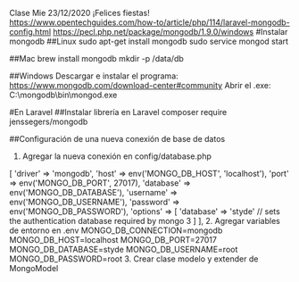 Clase Mie 23/12/2020
¡Felices fiestas!
https://www.opentechguides.com/how-to/article/php/114/laravel-mongodb-config.html
https://pecl.php.net/package/mongodb/1.9.0/windows
#Instalar mongodb
##Linux
sudo apt-get install mongodb
sudo service mongod start

##Mac
brew install mongodb
mkdir -p /data/db

##Windows
Descargar e instalar el programa: https://www.mongodb.com/download-center#community
Abrir el .exe: C:\mongodb\bin\mongod.exe

#En Laravel
##Instalar librería en Laravel
composer require jenssegers/mongodb

##Configuración de una nueva conexión de base de datos
1. Agregar la nueva conexión en config/database.php
<?php
'mongodb' => [
    'driver' => 'mongodb',
    'host' => env('MONGO_DB_HOST', 'localhost'),
    'port' => env('MONGO_DB_PORT', 27017),
    'database' => env('MONGO_DB_DATABASE'),
    'username' => env('MONGO_DB_USERNAME'),
    'password' => env('MONGO_DB_PASSWORD'),
    'options' => [
        'database' => 'styde' // sets the authentication database required by mongo 3
    ]
],

2. Agregar variables de entorno en .env
MONGO_DB_CONNECTION=mongodb
MONGO_DB_HOST=localhost
MONGO_DB_PORT=27017
MONGO_DB_DATABASE=styde
MONGO_DB_USERNAME=root
MONGO_DB_PASSWORD=root


3. Crear clase modelo y extender de MongoModel
<?php

use Jenssegers\Mongodb\Eloquent\Model as MongoModel;

class User extends MongoModel {}